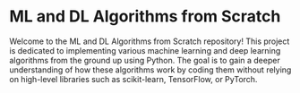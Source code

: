 
# ML and DL Algorithms from Scratch

Welcome to the ML and DL Algorithms from Scratch repository! This project is dedicated to implementing various machine learning and deep learning algorithms from the ground up using Python. The goal is to gain a deeper understanding of how these algorithms work by coding them without relying on high-level libraries such as scikit-learn, TensorFlow, or PyTorch.


